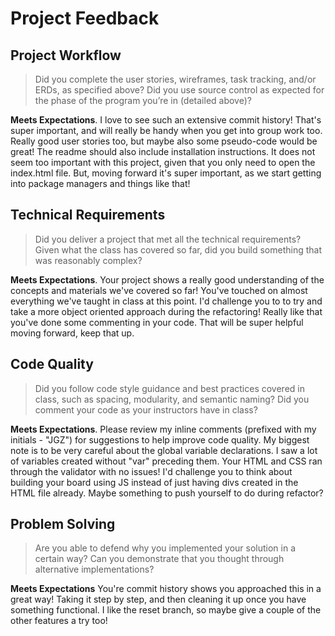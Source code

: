 # Project Feedback

## Project Workflow

>Did you complete the user stories, wireframes, task tracking, and/or ERDs, as specified above? Did you use source control as expected for the phase of the program you’re in (detailed above)?

**Meets Expectations**. I love to see such an extensive commit history! That's super important, and will really be handy when you get into group work too. Really good user stories too, but maybe also some pseudo-code would be great! The readme should also include installation instructions.  It does not seem too important with this project, given that you only need to open the index.html file.  But, moving forward it's super important, as we start getting into package managers and things like that!

## Technical Requirements

>Did you deliver a project that met all the technical requirements? Given what the class has covered so far, did you build something that was reasonably complex?

**Meets Expectations**. Your project shows a really good understanding of the concepts and materials we've covered so far! You've touched on almost everything we've taught in class at this point.  I'd challenge you to to try and take a more object oriented approach during the refactoring! Really like that you've done some commenting in your code.  That will be super helpful moving forward, keep that up.

## Code Quality

>Did you follow code style guidance and best practices covered in class, such as spacing, modularity, and semantic naming? Did you comment your code as your instructors have in class?

**Meets Expectations**.  Please review my inline comments (prefixed with my initials - "JGZ") for suggestions to help improve code quality.  My biggest note is to be very careful about the global variable declarations.  I saw a lot of variables created without "var" preceding them. Your HTML and CSS ran through the validator with no issues! I'd challenge you to think about building your board using JS instead of just having divs created in the HTML file already. Maybe something to push yourself to do during refactor?

## Problem Solving

>Are you able to defend why you implemented your solution in a certain way? Can you demonstrate that you thought through alternative implementations?

**Meets Expectations** You're commit history shows you approached this in a great way! Taking it step by step, and then cleaning it up once you have something functional.  I like the reset branch, so maybe give a couple of the other features a try too!

